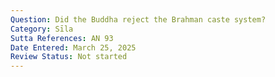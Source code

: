 ```yaml
---
Question: Did the Buddha reject the Brahman caste system?
Category: Sīla
Sutta References: AN 93
Date Entered: March 25, 2025
Review Status: Not started
---
```

